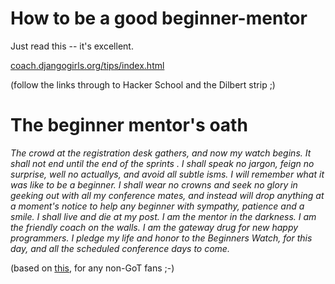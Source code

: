 # How to be a good beginner-mentor

Just read this -- it's excellent.

[coach.djangogirls.org/tips/index.html](http://coach.djangogirls.org/tips/index.html)

(follow the links through to Hacker School and the Dilbert strip ;)


# The beginner mentor's oath


*The crowd at the registration desk gathers, and now my watch begins. It shall
not end until the end of the sprints . I shall speak no jargon, feign no
surprise, well no actuallys, and avoid all subtle isms.  I will remember what
it was like to be a beginner. I shall wear no crowns and seek no glory in
geeking out with all my conference mates, and instead will drop anything at a
moment's notice to help any beginner with sympathy, patience and a smile. I
shall live and die at my post. I am the mentor in the darkness. I am the
friendly coach on the walls. I am the gateway drug for new happy programmers. I
pledge my life and honor to the Beginners Watch, for this day, and all the
scheduled conference days to come.*

(based on [this](http://gameofthrones.wikia.com/wiki/Night%27s_Watch), for any
non-GoT fans ;-)
